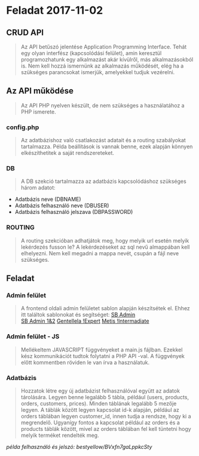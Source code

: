 # Feladat 2017-11-02

## CRUD API
> Az API betűszó jelentése Application Programming Interface. Tehát egy olyan 
interfész (kapcsolódási felület), amin keresztül programozhatunk egy alkalmazást akár kívülről, más alkalmazásokból is. Nem kell hozzá ismernünk az alkalmazás működését, elég ha a szükséges parancsokat ismerjük, amelyekkel tudjuk vezérelni.

## Az API működése
> Az API PHP nyelven készült, de nem szükséges a használatához a PHP ismerete.

### config.php
> Az adatbázishoz való csatlakozást adatait és a routing szabályokat tartalmazza. Példa beállítások is vannak benne, ezek alapján könnyen elkészíthetitek a saját rendszereteket.

### DB
> A DB szekció tartalmazza az adatbázis kapcsolódáshoz szükséges három adatot: 
* Adatbázis neve (DBNAME)
* Adatbázis felhasználó neve (DBUSER)
* Adatbázis felhasználó jelszava (DBPASSWORD)

### ROUTING
> A routing szekcióban adhatjátok meg, hogy melyik url esetén melyik lekérdezés fusson le? A lekérdezéseket az sql nevű almappában kell elhelyezni. Nem kell megadni a mappa nevét, csupán a fájl neve szükséges.

## Feladat
### Admin felület
> A frontend oldali admin felületet sablon alapján készítsétek el. Ehhez itt találtok sablonokat és segítséget: 
[SB Admin](https://startbootstrap.com/template-overviews/sb-admin/)  
[SB Admin 1&2](https://startbootstrap.com/template-categories/admin-dashboard/)
[Gentellela !Expert](https://github.com/puikinsh/gentelella)
[Metis !Intermadiate](https://github.com/puikinsh/Bootstrap-Admin-Template)

### Admin felület - JS
> Mellékeltem JAVASCRIPT függvényeket a main.js fájlban. Ezekkel kész kommunikációt tudtok folytatni a PHP API -val. A függvények előtt kommentben röviden le van írva a használatuk.

### Adatbázis
> Hozzatok létre egy új adatbázist felhasználóval együtt az adatok tárolására. Legyen benne legalább 5 tábla, például (users, products, orders, customers, prices). Minden táblának legalább 5 mezője legyen. A táblák között legyen kapcsolat id-k alapján, például az orders táblában legyen customer_id, innen tudja a rendsze, hogy ki a megrendelő. Ugyanígy fontos a kapcsolat például az orders és a products táblák között, mivel az orders táblában fel kell tüntetni hogy melyik terméket rendelték meg.

_példa felhasználó és jelszó: bestyellow/BVxfn7gaLppkcSty_